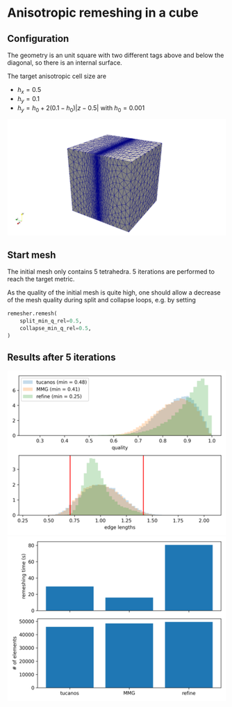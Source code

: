 # Anisotropic remeshing in a cube

## Configuration

The geometry is an unit square with two different tags above and below the diagonal, so there is an internal surface.

The target anisotropic cell size are 
- $h_x = 0.5$
- $h_y = 0.1$
- $h_y =  h_0 + 2 (0.1 - h_0)|z - 0.5|$ with $h_0 = 0.001$

![Config](mesh.png)

## Start mesh

The initial mesh only contains 5 tetrahedra. 5 iterations are performed to reach the target metric.

As the quality of the initial mesh is quite high, one should allow a decrease of the mesh quality during split and collapse loops, e.g. by setting
```python
remesher.remesh(
    split_min_q_rel=0.5,
    collapse_min_q_rel=0.5,
)
```

## Results after 5 iterations

![quality](quality.png)
![perfo](perfo.png)

